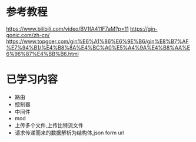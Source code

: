# 参考教程

https://www.bilibili.com/video/BV1fA411F7aM?p=11
https://gin-gonic.com/zh-cn/
https://www.topgoer.com/gin%E6%A1%86%E6%9E%B6/gin%E8%B7%AF%E7%94%B1/%E4%B8%8A%E4%BC%A0%E5%A4%9A%E4%B8%AA%E6%96%87%E4%BB%B6.html

# 已学习内容

- 路由
- 控制器
- 中间件
- mod
- 上传多个文件,上传比特流文件
- 请求传递而来的数据解析为结构体,json form url